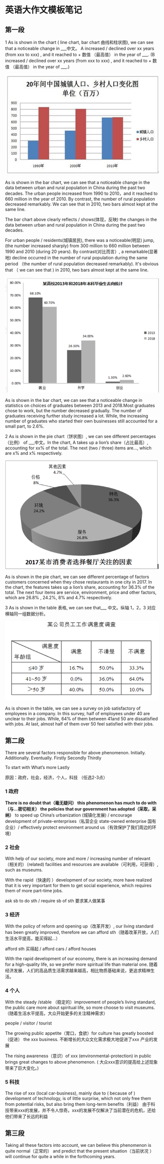 # 英语大作文模板笔记

## 第一段

1 As is shown in the chart ( line chart, bar chart 曲线和柱状图), we can see that a noticeable change in ___中文。 A increased / declined over xx years (from xxx to xxx) , and it reached to + 数值 （最高值） in the year of ___.  (B increased / declined over xx years (from xxx to xxx) , and it reached to + 数值 （最高值） in the year of ___.)

![柱状图 demo](images/chart3.png)

As is shown in the bar chart, we can see that a noticeable change in the data between urban and rural population in China during the past two decades. The urban people increased from 1990 to 2010，and it reached to 660 million in the year of 2010. By contrast, the number of rural population decreased remarkably. We can see that in 2010, two bars almost kept at the same line.

The bar chart above clearly reflects / shows(体现，反映) the changes in the data between urban and rural population in China during the past two decades.

For urban people / residents(城镇居民), there was a noticeable(明显) jump, (the number increased sharply) from 300 million to 660 million between 1990 and 2010 (during 20 years). By contrast(对比而言）, a remarkable(显著地) decline occurred in the number of rural population during the same period （the number of rural population decreased remarkably). It's obvious that （ we can see that ) in 2010, two bars almost kept at the same line.

![真题练习](images/chart4.png)

As is shown in the bar chart, we can see that a noticeable change in statistics on choices of graduates between 2013 and 2018.Most graduates chose to work, but the number decreased gradually. The number of graduates receiving further study increased a lot. While, the increasing number of graduates who started their own businesses still accounted for a small part, to 2.6%.

2 As is shown in the pie chart（饼状图）, we can see different percentages（比例） of ___中文。In the chart, A takes up a lion’s share（占比最高）, accounting for xx% of the total. The next (two / three) items are..., which are x% and x% respectively.

![饼状图 demo](images/chart2.png)

As is shown in the pie chart, we can see different percentage of factors customers concerned when they chose restaurants in one city in 2017. In the chart, the features takes up a lion’s share, accounting for 36.3% of the total. The next four items are service, environment,  price and other factors, which are 26.8% , 24.2%, 8% and 4.7% respectively.

3 As is shown in the table 表格, we can see that___ 中文。纵轴 1，2，3 对应横轴同一组数据分析。

![表格 demo](images/chart1.png)

As is shown in the table, we can see a survey on job satisfactory of employees in a company. In this survey, half of employees under 40 are unclear to their jobs. While, 64% of them between 41and 50 are dissatisfied  with jobs. At last, almost half of them over 50 feel satisfied with their jobs.

## 第二段

There are several factors responsible for above phenomenon. Initially. Additionally. Eventually. Firstly Secondly Thirdly

To start with  What’s more Lastly

原因：政府，社会，经济，个人，科技 （任选2-3点）

### 1 政府

**There is no doubt that（毫无疑问） this phenomenon has much to do with（与...密切相关） the policies that our government has adopted（采取，采纳）** to speed up China’s urbanization (城镇化发展) / encourage development of private-enterprises（私营企业 state-owned enterprise 国有企业）/ effectively protect environment around us（有效保护了我们周边的环境）

### 2 社会

With help of our society, more and more / increasing number of relevant（相关的）（related) facilities and resources are available（可利用，可获得）, such as museums.

With the rapid（快速的 ）development of our society, more have realized that it is very important for them to get social experience, which requires them of more part-time jobs.

ask sb to do sth / require sb of sth 要求某人做某事

### 3 经济

With the policy of reform and opening up（改革开发）, our living standard has been greatly improved, therefore we can afford sth（随着改革开放，人们生活水平提高，能买得起...）

afford sth 买得起 / afford cars / afford houses

With the rapid development of our economy, there is an increasing demand for a high-quality life, so we prefer more spiritual life than material one.
随着经济发展，人们的高品质生活需求越来越高，相比物质基础来说，更追求精神生活。

### 4 个人

With the steady /stable （稳定的）improvement of people’s living standard, the public care more about spiritual life, so more choose to visit museums.（随着生活水平提高，大众开始更多的关注精神需求）

people / visitor / tourist

The growing public appetite（胃口，食欲）for culture has greatly boosted（促进） the xxx business.
不断增长的大众文化需求极大地促进了xxx 产业的发展

The rising awareness（意识）of xxx (environmental-protection) in public brings great changes to above phenomenon. ( 大众xxx意识的提高给上述现象带来了巨大变化。)

### 5 科技

The rise of xxx (local car-business), mainly due to ( because of ) development of technology, is of little surprise, which not only free them from potential risks, but also bring them long-term benefits（利益）
由于科技带来xxx的发展，并不令人惊奇。xxx的发展不仅解决了当前潜在的危机，还给他们带来了长远的利益

## 第三段

Taking all these factors into account, we can believe this phenomenon is quite normal（正常的） and predict that the present situation（当前状况 ）will continue for quite a while in the forthcoming years.
